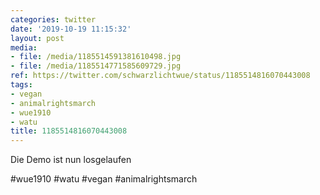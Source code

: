 ```yaml
---
categories: twitter
date: '2019-10-19 11:15:32'
layout: post
media:
- file: /media/1185514591381610498.jpg
- file: /media/1185514771585609729.jpg
ref: https://twitter.com/schwarzlichtwue/status/1185514816070443008
tags:
- vegan
- animalrightsmarch
- wue1910
- watu
title: 1185514816070443008
---
```

Die Demo ist nun losgelaufen

#wue1910 #watu #vegan #animalrightsmarch  